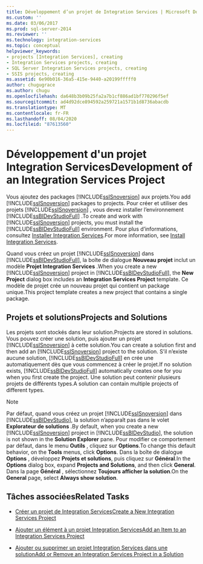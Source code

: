 ```yaml
---
title: Développement d’un projet de Integration Services | Microsoft Docs
ms.custom: ''
ms.date: 03/06/2017
ms.prod: sql-server-2014
ms.reviewer: ''
ms.technology: integration-services
ms.topic: conceptual
helpviewer_keywords:
- projects [Integration Services], creating
- Integration Services projects, creating
- SQL Server Integration Services projects, creating
- SSIS projects, creating
ms.assetid: 6e90b016-36a5-415e-9440-a20199fffff0
author: chugugrace
ms.author: chugu
ms.openlocfilehash: da648b3b09b25fa2a7b1cf886ad1bf770296f5ef
ms.sourcegitcommit: ad4d92dce894592a259721a1571b1d8736abacdb
ms.translationtype: MT
ms.contentlocale: fr-FR
ms.lasthandoff: 08/04/2020
ms.locfileid: "87613560"
---
```

# <a name="development-of-an-integration-services-project"></a><span data-ttu-id="c4147-102">Développement d'un projet Integration Services</span><span class="sxs-lookup"><span data-stu-id="c4147-102">Development of an Integration Services Project</span></span>
  <span data-ttu-id="c4147-103">Vous ajoutez des packages [!INCLUDE[ssISnoversion](../includes/ssisnoversion-md.md)] aux projets.</span><span class="sxs-lookup"><span data-stu-id="c4147-103">You add [!INCLUDE[ssISnoversion](../includes/ssisnoversion-md.md)] packages to projects.</span></span> <span data-ttu-id="c4147-104">Pour créer et utiliser des projets [!INCLUDE[ssISnoversion](../includes/ssisnoversion-md.md)] , vous devez installer l’environnement [!INCLUDE[ssBIDevStudioFull](../includes/ssbidevstudiofull-md.md)] .</span><span class="sxs-lookup"><span data-stu-id="c4147-104">To create and work with [!INCLUDE[ssISnoversion](../includes/ssisnoversion-md.md)] projects, you must install the [!INCLUDE[ssBIDevStudioFull](../includes/ssbidevstudiofull-md.md)] environment.</span></span> <span data-ttu-id="c4147-105">Pour plus d’informations, consultez [Installer Integration Services](install-windows/install-integration-services.md).</span><span class="sxs-lookup"><span data-stu-id="c4147-105">For more information, see [Install Integration Services](install-windows/install-integration-services.md).</span></span>  
  
 <span data-ttu-id="c4147-106">Quand vous créez un projet [!INCLUDE[ssISnoversion](../includes/ssisnoversion-md.md)] dans [!INCLUDE[ssBIDevStudioFull](../includes/ssbidevstudiofull-md.md)], la boîte de dialogue **Nouveau projet** inclut un modèle **Projet Integration Services** .</span><span class="sxs-lookup"><span data-stu-id="c4147-106">When you create a new [!INCLUDE[ssISnoversion](../includes/ssisnoversion-md.md)] project in [!INCLUDE[ssBIDevStudioFull](../includes/ssbidevstudiofull-md.md)], the **New Project** dialog box includes an **Integration Services Project** template.</span></span> <span data-ttu-id="c4147-107">Ce modèle de projet crée un nouveau projet qui contient un package unique.</span><span class="sxs-lookup"><span data-stu-id="c4147-107">This project template creates a new project that contains a single package.</span></span>  
  
## <a name="projects-and-solutions"></a><span data-ttu-id="c4147-108">Projets et solutions</span><span class="sxs-lookup"><span data-stu-id="c4147-108">Projects and Solutions</span></span>  
 <span data-ttu-id="c4147-109">Les projets sont stockés dans leur solution.</span><span class="sxs-lookup"><span data-stu-id="c4147-109">Projects are stored in solutions.</span></span> <span data-ttu-id="c4147-110">Vous pouvez créer une solution, puis ajouter un projet [!INCLUDE[ssISnoversion](../includes/ssisnoversion-md.md)] à cette solution.</span><span class="sxs-lookup"><span data-stu-id="c4147-110">You can create a solution first and then add an [!INCLUDE[ssISnoversion](../includes/ssisnoversion-md.md)] project to the solution.</span></span> <span data-ttu-id="c4147-111">S’il n’existe aucune solution, [!INCLUDE[ssBIDevStudioFull](../includes/ssbidevstudiofull-md.md)] en crée une automatiquement dès que vous commencez à créer le projet.</span><span class="sxs-lookup"><span data-stu-id="c4147-111">If no solution exists, [!INCLUDE[ssBIDevStudioFull](../includes/ssbidevstudiofull-md.md)] automatically creates one for you when you first create the project.</span></span> <span data-ttu-id="c4147-112">Une solution peut contenir plusieurs projets de différents types.</span><span class="sxs-lookup"><span data-stu-id="c4147-112">A solution can contain multiple projects of different types.</span></span>  
  
> [!NOTE]  
>  <span data-ttu-id="c4147-113">Par défaut, quand vous créez un projet [!INCLUDE[ssISnoversion](../includes/ssisnoversion-md.md)] dans [!INCLUDE[ssBIDevStudio](../includes/ssbidevstudio-md.md)], la solution n’apparaît pas dans le volet **Explorateur de solutions** .</span><span class="sxs-lookup"><span data-stu-id="c4147-113">By default, when you create a new [!INCLUDE[ssISnoversion](../includes/ssisnoversion-md.md)] project in [!INCLUDE[ssBIDevStudio](../includes/ssbidevstudio-md.md)], the solution is not shown in the **Solution Explorer** pane.</span></span> <span data-ttu-id="c4147-114">Pour modifier ce comportement par défaut, dans le menu **Outils** , cliquez sur **Options**.</span><span class="sxs-lookup"><span data-stu-id="c4147-114">To change this default behavior, on the **Tools** menus, click **Options**.</span></span> <span data-ttu-id="c4147-115">Dans la boîte de dialogue **Options** , développez **Projets et solutions**, puis cliquez sur **Général**.</span><span class="sxs-lookup"><span data-stu-id="c4147-115">In the **Options** dialog box, expand **Projects and Solutions**, and then click **General**.</span></span> <span data-ttu-id="c4147-116">Dans la page **Général** , sélectionnez **Toujours afficher la solution**.</span><span class="sxs-lookup"><span data-stu-id="c4147-116">On the **General** page, select **Always show solution**.</span></span>  
  
## <a name="related-tasks"></a><span data-ttu-id="c4147-117">Tâches associées</span><span class="sxs-lookup"><span data-stu-id="c4147-117">Related Tasks</span></span>  
  
-   [<span data-ttu-id="c4147-118">Créer un projet de Integration Services</span><span class="sxs-lookup"><span data-stu-id="c4147-118">Create a New Integration Services Project</span></span>](../../2014/integration-services/create-a-new-integration-services-project.md)  
  
-   [<span data-ttu-id="c4147-119">Ajouter un élément à un projet Integration Services</span><span class="sxs-lookup"><span data-stu-id="c4147-119">Add an Item to an Integration Services Project</span></span>](../../2014/integration-services/add-an-item-to-an-integration-services-project.md)  
  
-   [<span data-ttu-id="c4147-120">Ajouter ou supprimer un projet Integration Services dans une solution</span><span class="sxs-lookup"><span data-stu-id="c4147-120">Add or Remove an Integration Services Project in a Solution</span></span>](../../2014/integration-services/add-or-remove-an-integration-services-project-in-a-solution.md)  
  
  
